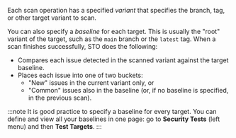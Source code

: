 Each scan operation has a specified _variant_ that specifies the branch, tag, or other target variant to scan.  

You can also specify a _baseline_ for each target. This is usually the "root" variant of the target, such as the `main` branch or the `latest` tag. When a scan finishes successfully, STO does the following:

* Compares each issue detected in the scanned variant against the target baseline.  
* Places each issue into one of two buckets: 
  *  "New" issues in the current variant only, or
  *  "Common" issues also in the baseline (or, if no baseline is specified, in the previous scan).

:::note
It is good practice to specify a baseline for every target. You can define and view all your baselines in one page: go to **Security Tests** (left menu) and then **Test Targets**. 
:::